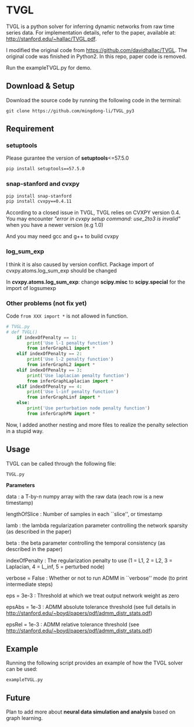 # TVGL
TVGL is a python solver for inferring dynamic networks from raw time series data. For implementation details, refer to the paper, available at: http://stanford.edu/~hallac/TVGL.pdf.

I modified the original code from https://github.com/davidhallac/TVGL. The original code was finished in Python2. In this repo, paper code is removed. 

Run the exampleTVGL.py for demo.

## Download & Setup
Download the source code by running the following code in the terminal:
```
git clone https://github.com/mingdong-li/TVGL_py3
```

## Requirement
### setuptools
Please gurantee the version of **setuptools**<=57.5.0
```bash
pip install setuptools==57.5.0
```

### snap-stanford and cvxpy
```bash
pip install snap-stanford
pip install cvxpy==0.4.11 
```
According to a closed issue in TVGL, TVGL relies on CVXPY version 0.4. You may encounter *"error in cvxpy setup command: use_2to3 is invalid"* when you have a newer version (e.g 1.0)

And you may need gcc and g++ to build cvxpy


### log_sum_exp
I think it is also caused by version conflict. Package import of cvxpy.atoms.log_sum_exp should be changed

In **cvxpy.atoms.log_sum_exp**: change **scipy.misc** to **scipy.special** for the import of logsumexp


### Other problems (not fix yet)
Code ```from XXX import *``` is not allowed in function.
```python
# TVGL.py 
# def TVGL()
    if indexOfPenalty == 1:
        print('Use l-1 penalty function')
        from inferGraphL1 import *
    elif indexOfPenalty == 2:
        print('Use l-2 penalty function')
        from inferGraphL2 import *
    elif indexOfPenalty == 3:
        print('Use laplacian penalty function')
        from inferGraphLaplacian import *
    elif indexOfPenalty == 4:
        print('Use l-inf penalty function')
        from inferGraphLinf import *
    else:
        print('Use perturbation node penalty function')
        from inferGraphPN import *
```

Now, I added another nesting and more files to realize the penalty selection in a stupid way.


## Usage
TVGL can be called through the following file:
```
TVGL.py
```
**Parameters**

data : a T-by-n numpy array with the raw data (each row is a new timestamp)

lengthOfSlice : Number of samples in each ``slice'', or timestamp

lamb : the lambda regularization parameter controlling the network sparsity (as described in the paper)

beta : the beta parameter controlling the temporal consistency (as described in the paper)

indexOfPenalty : The regularization penalty to use (1 = L1, 2 = L2, 3 = Laplacian, 4 = L_inf, 5 = perturbed node)

verbose = False : Whether or not to run ADMM in ``verbose'' mode (to print intermediate steps)

eps = 3e-3 : Threshold at which we treat output network weight as zero

epsAbs = 1e-3 : ADMM absolute tolerance threshold (see full details in http://stanford.edu/~boyd/papers/pdf/admm_distr_stats.pdf)

epsRel = 1e-3 : ADMM relative tolerance threshold (see http://stanford.edu/~boyd/papers/pdf/admm_distr_stats.pdf)


## Example
Running the following script provides an example of how the TVGL solver can be used:
```
exampleTVGL.py
```

## Future
Plan to add more about **neural data simulation and analysis** based on graph learning.



